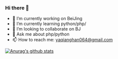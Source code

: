 ### Hi there 👋

- 🔭 I’m currently working on BeiJing
- 🌱 I’m currently learning python/php/
- 👯 I’m looking to collaborate on BJ
- 💬 Ask me about php/python
- 📫 How to reach me: yaqianghan064@gmail.com





[![Anurag's github stats](https://github-readme-stats.vercel.app/api?username=yaqianghan)](https://github.com/anuraghazra/github-readme-stats)


